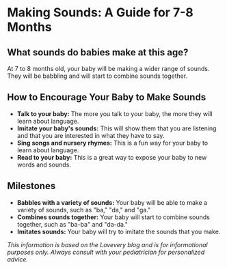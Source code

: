 # Making Sounds: A Guide for 7-8 Months

## What sounds do babies make at this age?

At 7 to 8 months old, your baby will be making a wider range of sounds. They will be babbling and will start to combine sounds together.

## How to Encourage Your Baby to Make Sounds

*   **Talk to your baby:** The more you talk to your baby, the more they will learn about language.
*   **Imitate your baby's sounds:** This will show them that you are listening and that you are interested in what they have to say.
*   **Sing songs and nursery rhymes:** This is a fun way for your baby to learn about language.
*   **Read to your baby:** This is a great way to expose your baby to new words and sounds.

## Milestones

*   **Babbles with a variety of sounds:** Your baby will be able to make a variety of sounds, such as "ba," "da," and "ga."
*   **Combines sounds together:** Your baby will start to combine sounds together, such as "ba-ba" and "da-da."
*   **Imitates sounds:** Your baby will try to imitate the sounds that you make.

*This information is based on the Lovevery blog and is for informational purposes only. Always consult with your pediatrician for personalized advice.*
